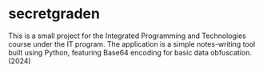 # secretgraden
This is a small project for the Integrated Programming and Technologies course under the IT program. The application is a simple notes-writing tool built using Python, featuring Base64 encoding for basic data obfuscation. (2024)
